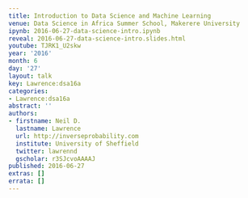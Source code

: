 ```yaml
---
title: Introduction to Data Science and Machine Learning
venue: Data Science in Africa Summer School, Makerere University
ipynb: 2016-06-27-data-science-intro.ipynb
reveal: 2016-06-27-data-science-intro.slides.html
youtube: TJRK1_U2skw
year: '2016'
month: 6
day: '27'
layout: talk
key: Lawrence:dsa16a
categories:
- Lawrence:dsa16a
abstract: ''
authors:
- firstname: Neil D.
  lastname: Lawrence
  url: http://inverseprobability.com
  institute: University of Sheffield
  twitter: lawrennd
  gscholar: r3SJcvoAAAAJ
published: 2016-06-27
extras: []
errata: []
---
```

